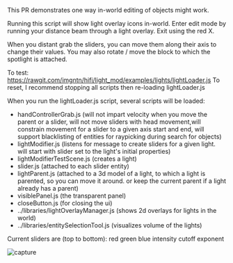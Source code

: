 This PR demonstrates one way in-world editing of objects might work. 

Running this script will show light overlay icons in-world.  Enter edit mode by running your distance beam through a light overlay.  Exit using the red X.

When you distant grab the sliders, you can move them along their axis to change their values.  You may also rotate / move the block to which the spotlight is attached.  

To test: https://rawgit.com/imgntn/hifi/light_mod/examples/lights/lightLoader.js
To reset, I recommend stopping all scripts then re-loading lightLoader.js

When you run the lightLoader.js script, several scripts will be loaded:
- handControllerGrab.js (will not impart velocity when you move the parent or a slider, will not move sliders with head movement,will constrain movement for a slider to a given axis start and end, will support blacklisting of entities for raypicking during search for objects)
- lightModifier.js (listens for message to create sliders for a given light.  will start with slider set to the light's initial properties)
- lightModifierTestScene.js (creates a light)
- slider.js (attached to each slider entity)
- lightParent.js (attached to a 3d model of a light, to which a light is parented, so you can move it around.  or keep the current parent if a light already has a parent)
- visiblePanel.js (the transparent panel)
- closeButton.js (for closing the ui)
- ../libraries/lightOverlayManager.js (shows 2d overlays for lights in the world)
- ../libraries/entitySelectionTool.js (visualizes volume of the lights)

Current sliders are (top to bottom):
red
green
blue
intensity
cutoff
exponent

![capture](https://cloud.githubusercontent.com/assets/843228/11910139/afaaf1ae-a5a5-11e5-8b66-0eb3fc6976df.PNG)
